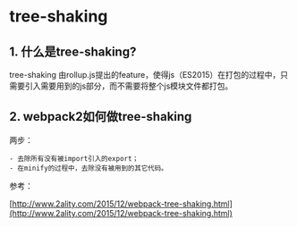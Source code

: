 # tree-shaking


## 1. 什么是tree-shaking?
tree-shaking 由rollup.js提出的feature，使得js（ES2015）在打包的过程中，只需要引入需要用到的js部分，而不需要将整个js模块文件都打包。

## 2. webpack2如何做tree-shaking

两步：

    - 去除所有没有被import引入的export；
    - 在minify的过程中，去除没有被用到的其它代码。


参考：

[http://www.2ality.com/2015/12/webpack-tree-shaking.html](http://www.2ality.com/2015/12/webpack-tree-shaking.html)
